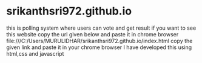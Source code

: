 # srikanthsri972.github.io
this is polling system where users can vote and get result
if you want to see this  website copy the url given below and paste it in chrome browser
file:///C:/Users/MURULIDHAR/srikanthsri972.github.io/index.html 
copy the given link and paste it in your chrome browser 
I  have developed this using html,css and javascript

